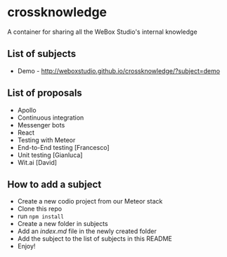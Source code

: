 # crossknowledge
A container for sharing all the WeBox Studio's internal knowledge

## List of subjects
* Demo - http://weboxstudio.github.io/crossknowledge/?subject=demo

## List of proposals
* Apollo
* Continuous integration
* Messenger bots
* React
* Testing with Meteor
* End-to-End testing [Francesco]
* Unit testing [Gianluca]
* Wit.ai [David]

## How to add a subject
* Create a new codio project from our Meteor stack
* Clone this repo
* run `npm install`
* Create a new folder in subjects
* Add an _index.md_ file in the newly created folder
* Add the subject to the list of subjects in this README
* Enjoy!
